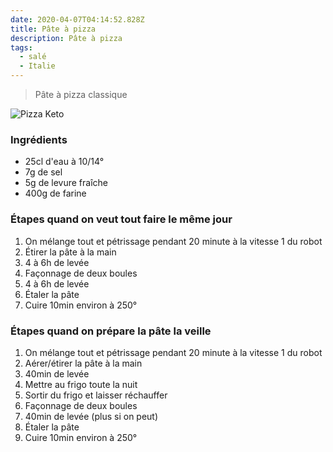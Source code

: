 ```yaml
---
date: 2020-04-07T04:14:52.828Z
title: Pâte à pizza
description: Pâte à pizza
tags:
  - salé
  - Italie
---
```


> Pâte à pizza classique

![Pizza Keto](/assets/pizza.jpeg "Pizza")

### Ingrédients

- 25cl d'eau à 10/14°
- 7g de sel
- 5g de levure fraîche
- 400g de farine

### Étapes quand on veut tout faire le même jour

1. On mélange tout et pétrissage pendant 20 minute à la vitesse 1 du robot
2. Étirer la pâte à la main
3. 4 à 6h de levée
4. Façonnage de deux boules
5. 4 à 6h de levée
6. Étaler la pâte
7. Cuire 10min environ à 250°

### Étapes quand on prépare la pâte la veille

1. On mélange tout et pétrissage pendant 20 minute à la vitesse 1 du robot
2. Aérer/étirer la pâte à la main
3. 40min de levée
4. Mettre au frigo toute la nuit
5. Sortir du frigo et laisser réchauffer
6. Façonnage de deux boules
7. 40min de levée (plus si on peut)
8. Étaler la pâte
9. Cuire 10min environ à 250°
